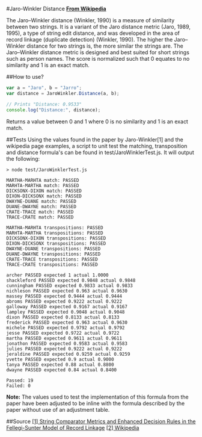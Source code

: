 #Jaro-Winkler Distance
**[From Wikipedia](https://en.wikipedia.org/wiki/Jaro%E2%80%93Winkler_distance)**

The Jaro–Winkler distance (Winkler, 1990) is a measure of similarity between two strings. 
It is a variant of the Jaro distance metric (Jaro, 1989, 1995), a type of string edit distance, 
and was developed in the area of record linkage (duplicate detection) (Winkler, 1990). 
The higher the Jaro–Winkler distance for two strings is, the more similar the strings are. 
The Jaro–Winkler distance metric is designed and best suited for short strings such as person names. 
The score is normalized such that 0 equates to no similarity and 1 is an exact match.

##How to use?
```Javascript
var a = "Jaro", b = "Jarro";
var distance = JaroWinkler.Distance(a, b);

// Prints "Distance: 0.9533"
console.log("Distance:", distance);
```
Returns a value between 0 and 1 where 0 is no similarity and 1 is an exact match.

##Tests
Using the values found in the paper by Jaro-Winkler[1] and the wikipedia page examples, a 
script to unit test the matching, transposition and distance formula's can be found in 
test/JaroWinklerTest.js. It will output the following:

```
> node test/JaroWinklerTest.js

MARTHA-MARHTA match: PASSED
MARHTA-MARTHA match: PASSED
DICKSONX-DIXON match: PASSED
DIXON-DICKSONX match: PASSED
DWAYNE-DUANE match: PASSED
DUANE-DWAYNE match: PASSED
CRATE-TRACE match: PASSED
TRACE-CRATE match: PASSED

MARTHA-MARHTA transpositions: PASSED
MARHTA-MARTHA transpositions: PASSED
DICKSONX-DIXON transpositions: PASSED
DIXON-DICKSONX transpositions: PASSED
DWAYNE-DUANE transpositions: PASSED
DUANE-DWAYNE transpositions: PASSED
CRATE-TRACE transpositions: PASSED
TRACE-CRATE transpositions: PASSED

archer PASSED expected 1 actual 1.0000
shackleford PASSED expected 0.9848 actual 0.9848
cunningham PASSED expected 0.9833 actual 0.9833
nichleson PASSED expected 0.963 actual 0.9630
massey PASSED expected 0.9444 actual 0.9444
abroms PASSED expected 0.9222 actual 0.9222
galloway PASSED expected 0.9167 actual 0.9167
lampley PASSED expected 0.9048 actual 0.9048
dixon PASSED expected 0.8133 actual 0.8133
frederick PASSED expected 0.963 actual 0.9630
michele PASSED expected 0.9792 actual 0.9792
jesse PASSED expected 0.9722 actual 0.9722
martha PASSED expected 0.9611 actual 0.9611
jonathon PASSED expected 0.9583 actual 0.9583
julies PASSED expected 0.9222 actual 0.9222
jeraldine PASSED expected 0.9259 actual 0.9259
yvette PASSED expected 0.9 actual 0.9000
tanya PASSED expected 0.88 actual 0.8800
dwayne PASSED expected 0.84 actual 0.8400

Passed: 19
Failed: 0
```
**Note:** The values used to test the implementation of this formula from the paper 
have been adjusted to be inline with the formula described by the paper without use 
of an adjustment table.

##Source
[[1] String Comparator Metrics and Enhanced Decision Rules in the Fellegi-Sunter Model of Record Linkage](http://www.amstat.org/sections/srms/Proceedings/papers/1990_056.pdf) 
[[2] Wikipedia](https://en.wikipedia.org/wiki/Jaro%E2%80%93Winkler_distance) 